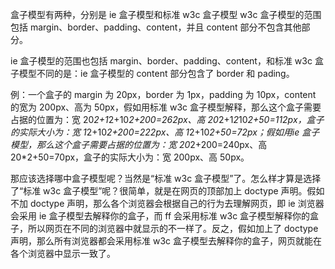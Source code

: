 盒子模型有两种，分别是 ie 盒子模型和标准 w3c 盒子模型
w3c 盒子模型的范围包括 margin、border、padding、content，并且 content 部分不包含其他部分。

ie 盒子模型的范围也包括 margin、border、padding、content，和标准 w3c 盒子模型不同的是：ie 盒子模型的 content 部分包含了 border 和 pading。

例：一个盒子的 margin 为 20px，border 为 1px，padding 为 10px，content 的宽为 200px、高为 50px，假如用标准 w3c 盒子模型解释，那么这个盒子需要占据的位置为：宽 20*2+1*2+10*2+200=262px、高 20*2+1*2*10*2+50=112px，盒子的实际大小为：宽 1*2+10*2+200=222px、高 1*2+10*2+50=72px；假如用ie 盒子模型，那么这个盒子需要占据的位置为：宽 20*2+200=240px、高 20*2+50=70px，盒子的实际大小为：宽 200px、高 50px。


那应该选择哪中盒子模型呢？当然是“标准 w3c 盒子模型”了。怎么样才算是选择了“标准 w3c 盒子模型”呢？很简单，就是在网页的顶部加上 doctype 声明。假如不加 doctype 声明，那么各个浏览器会根据自己的行为去理解网页，即 ie 浏览器会采用 ie 盒子模型去解释你的盒子，而 ff 会采用标准 w3c 盒子模型解释你的盒子，所以网页在不同的浏览器中就显示的不一样了。反之，假如加上了 doctype 声明，那么所有浏览器都会采用标准 w3c 盒子模型去解释你的盒子，网页就能在各个浏览器中显示一致了。

